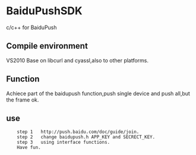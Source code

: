 BaiduPushSDK
==============
c/c++ for BaiduPush
## Compile environment
VS2010
		Base on libcurl and cyassl,also to other platforms.
## Function
Achiece part of the baidupush function,push single device and push all,but the frame ok.
## use
		step 1   http://push.baidu.com/doc/guide/join.
		step 2   change baidupush.h APP_KEY and SECRECT_KEY.
		step 3   using interface functions.
		Have fun.
